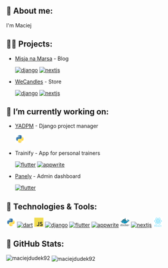 ## 📖 About me:
I'm Maciej

## 👨‍💻 Projects:
- [Misja na Marsa](http://misjanamarsa.pl) - Blog
  <p align="left"> 
    <a href="https://www.djangoproject.com/" target="_blank" rel="noreferrer"><img src="https://cdn.worldvectorlogo.com/logos/django.svg" alt="django" width="25" height="25"/></a> 
    <a href="https://nextjs.org/" target="_blank" rel="noreferrer"><img src="https://cdn.worldvectorlogo.com/logos/nextjs-2.svg" alt="nextjs" width="25" height="25"/></a> 
    </p>
- [WeCandles](https://we-candles.com) - Store 
  <p align="left"> 
    <a href="https://www.djangoproject.com/" target="_blank" rel="noreferrer"><img src="https://cdn.worldvectorlogo.com/logos/django.svg" alt="django" width="25" height="25"/></a> 
    <a href="https://nextjs.org/" target="_blank" rel="noreferrer"><img src="https://cdn.worldvectorlogo.com/logos/nextjs-2.svg" alt="nextjs" width="25" height="25"/></a> 
  </p>
## 🔭 I’m currently working on:
  - [YADPM](https://github.com/maciejdudek92/yet-another-django-project-manager) - Django project manager
      <p align="left"> 
        <a href="https://www.python.org" target="_blank" rel="noreferrer"><img src="https://raw.githubusercontent.com/devicons/devicon/master/icons/python/python-original.svg" alt="python" width="25" height="25"/></a>
      </p>
  - Trainify - App for personal trainers
      <p align="left"> 
        <a href="https://flutter.dev" target="_blank" rel="noreferrer"><img src="https://www.vectorlogo.zone/logos/flutterio/flutterio-icon.svg" alt="flutter" width="25" height="25"/></a> 
        <a href="https://appwrite.io" target="_blank" rel="noreferrer"><img src="https://www.vectorlogo.zone/logos/appwriteio/appwriteio-icon.svg" alt="appwrite" width="25" height="25"/></a> 
      </p>
  - [Panely](https://pub.dev/packages/panely)  - Admin dashboard
      <p align="left">  
        <a href="https://flutter.dev" target="_blank" rel="noreferrer"><img src="https://www.vectorlogo.zone/logos/flutterio/flutterio-icon.svg" alt="flutter" width="25" height="25"/></a> 
      </p>
        
## 🔧 Technologies & Tools:
<p align="left"> 
  <a href="https://www.python.org" target="_blank" rel="noreferrer"><img src="https://raw.githubusercontent.com/devicons/devicon/master/icons/python/python-original.svg" alt="python" width="25" height="25"/></a>
  <a href="https://dart.dev" target="_blank" rel="noreferrer"><img src="https://www.vectorlogo.zone/logos/dartlang/dartlang-icon.svg" alt="dart" width="25" height="25"/></a> 
  <a href="https://developer.mozilla.org/en-US/docs/Web/JavaScript" target="_blank" rel="noreferrer"><img src="https://raw.githubusercontent.com/devicons/devicon/master/icons/javascript/javascript-original.svg" alt="javascript" width="25" height="25"/></a> 
  <a href="https://www.djangoproject.com/" target="_blank" rel="noreferrer"><img src="https://cdn.worldvectorlogo.com/logos/django.svg" alt="django" width="25" height="25"/></a> 
  <a href="https://flutter.dev" target="_blank" rel="noreferrer"><img src="https://www.vectorlogo.zone/logos/flutterio/flutterio-icon.svg" alt="flutter" width="25" height="25"/></a> 
  <a href="https://appwrite.io" target="_blank" rel="noreferrer"><img src="https://www.vectorlogo.zone/logos/appwriteio/appwriteio-icon.svg" alt="appwrite" width="25" height="25"/></a> 
  <a href="https://www.docker.com/" target="_blank" rel="noreferrer"><img src="https://raw.githubusercontent.com/devicons/devicon/master/icons/docker/docker-original-wordmark.svg" alt="docker" width="25" height="25"/></a> 
  <a href="https://nextjs.org/" target="_blank" rel="noreferrer"><img src="https://cdn.worldvectorlogo.com/logos/nextjs-2.svg" alt="nextjs" width="25" height="25"/></a> 
  <a href="https://reactjs.org/" target="_blank" rel="noreferrer"><img src="https://raw.githubusercontent.com/devicons/devicon/master/icons/react/react-original-wordmark.svg" alt="react" width="25" height="25"/></a> 
</p>



 ## 📄 GitHub Stats:
<p><img align="left" src="https://github-readme-stats.vercel.app/api/top-langs?username=maciejdudek92&show_icons=true&locale=en&layout=compact" alt="maciejdudek92" /></p>
<p>&nbsp;<img align="center" src="https://github-readme-stats.vercel.app/api?username=maciejdudek92&show_icons=true&locale=en" alt="maciejdudek92" /></p>
